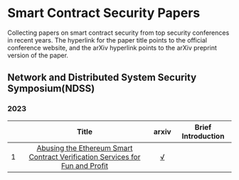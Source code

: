 # Smart Contract Security Papers
Collecting papers on smart contract security from top security conferences in recent years.
The hyperlink for the paper title points to the official conference website, and the arXiv hyperlink points to the arXiv preprint version of the paper.

## Network and Distributed System Security Symposium(NDSS)
### 2023
||Title|arxiv|Brief Introduction|
|:--|:--:|:--:|:--:|
|1|[Abusing the Ethereum Smart Contract Verification Services for Fun and Profit](https://www.ndss-symposium.org/ndss-paper/abusing-the-ethereum-smart-contract-verification-services-for-fun-and-profit/)|[√](https://arxiv.org/abs/2307.00549)||

